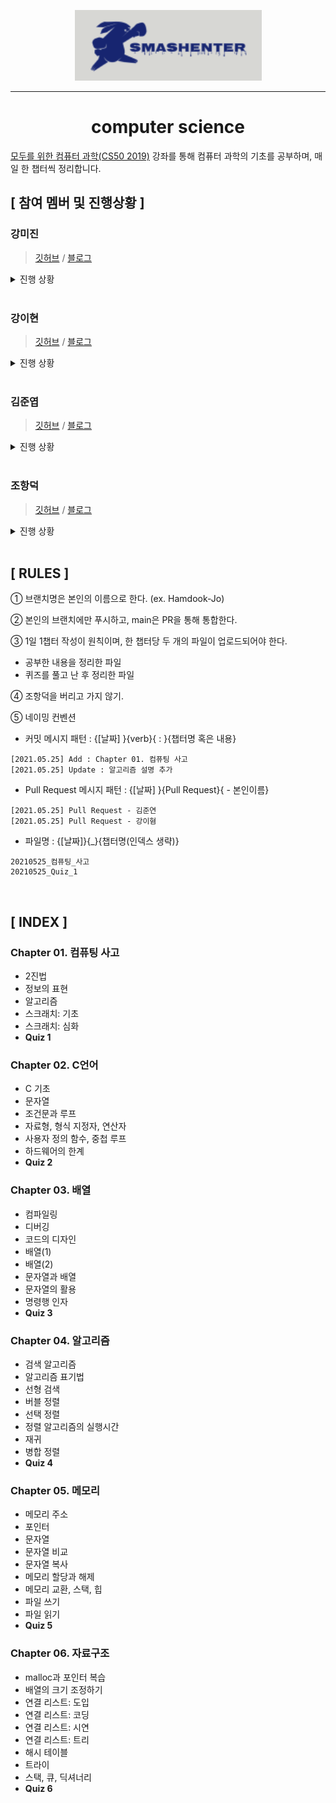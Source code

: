 <div align="center">

![](logo.png)

***

<h1><b>computer science</b></h1>

</div>

[모두를 위한 컴퓨터 과학(CS50 2019)](https://www.boostcourse.org/cs112) 강좌를 통해 컴퓨터 과학의 기초를 공부하며, 매일 한 챕터씩 정리합니다. 

## **[ 참여 멤버 및 진행상황 ]**

### **강미진**
> [깃허브](https://github.com/conagreen) / [블로그](https://cona.tistory.com/)

<details>

<summary>진행 상황</summary>

- [X] Chapter 01. 컴퓨팅 사고
- [X] **Quiz 1**
- [ ] Chapter 02. C언어
- [ ] **Quiz 2**
- [ ] Chapter 03. 배열
- [ ] **Quiz 3**
- [ ] Chapter 04. 알고리즘
- [ ] **Quiz 4**
- [ ] Chapter 05. 메모리
- [ ] **Quiz 5**
- [ ] Chapter 06. 자료구조
- [ ] **Quiz 6**

</details>

<br>

### **강이현**
> [깃허브](https://github.com/kellykang-tech) / [블로그](https://kelly-tech.tistory.com/)

<details>

<summary>진행 상황</summary>

- [X] Chapter 01. 컴퓨팅 사고
- [X] **Quiz 1**
- [ ] Chapter 02. C언어
- [ ] **Quiz 2**
- [ ] Chapter 03. 배열
- [ ] **Quiz 3**
- [ ] Chapter 04. 알고리즘
- [ ] **Quiz 4**
- [ ] Chapter 05. 메모리
- [ ] **Quiz 5**
- [ ] Chapter 06. 자료구조
- [ ] **Quiz 6**

</details>

<br>

### **김준엽**
> [깃허브](https://github.com/Jooonyub) / [블로그](https://jooonyub.github.io/)

<details>

<summary>진행 상황</summary>

- [ ] Chapter 01. 컴퓨팅 사고
- [ ] **Quiz 1**
- [ ] Chapter 02. C언어
- [ ] **Quiz 2**
- [ ] Chapter 03. 배열
- [ ] **Quiz 3**
- [ ] Chapter 04. 알고리즘
- [ ] **Quiz 4**
- [ ] Chapter 05. 메모리
- [ ] **Quiz 5**
- [ ] Chapter 06. 자료구조
- [ ] **Quiz 6**

</details>
  
<br>

### **조항덕**
> [깃허브](https://github.com/bigduk88) / [블로그](https://burningyak.tistory.com/)

<details>

<summary>진행 상황</summary>

- [X] Chapter 01. 컴퓨팅 사고
- [X] **Quiz 1**
- [ ] Chapter 02. C언어
- [ ] **Quiz 2**
- [ ] Chapter 03. 배열
- [ ] **Quiz 3**
- [ ] Chapter 04. 알고리즘
- [ ] **Quiz 4**
- [ ] Chapter 05. 메모리
- [ ] **Quiz 5**
- [ ] Chapter 06. 자료구조
- [ ] **Quiz 6**

</details>

<br>

## **[ RULES ]**
① 브랜치명은 본인의 이름으로 한다. (ex. Hamdook-Jo)

② 본인의 브랜치에만 푸시하고, main은 PR을 통해 통합한다.

③ 1일 1챕터 작성이 원칙이며, 한 챕터당 두 개의 파일이 업로드되어야 한다.
- 공부한 내용을 정리한 파일
- 퀴즈를 풀고 난 후 정리한 파일

④ 조항덕을 버리고 가지 않기.

⑤ 네이밍 컨벤션
- 커밋 메시지 패턴 : {[날짜] }{verb}{ : }{챕터명 혹은 내용}
```
[2021.05.25] Add : Chapter 01. 컴퓨팅 사고
[2021.05.25] Update : 알고리즘 설명 추가
```

- Pull Request 메시지 패턴 : {[날짜] }{Pull Request}{ - 본인이름}
```
[2021.05.25] Pull Request - 김준연
[2021.05.25] Pull Request - 강이혐
```

- 파일명 : {[날짜]}{_}{챕터명(인덱스 생략)}
```
20210525_컴퓨팅_사고
20210525_Quiz_1
```

<br>

## **[ INDEX ]**

### Chapter 01. 컴퓨팅 사고
- 2진법
- 정보의 표현
- 알고리즘
- 스크래치: 기초
- 스크래치: 심화
- **Quiz 1**

### Chapter 02. C언어
- C 기초
- 문자열
- 조건문과 루프
- 자료형, 형식 지정자, 연산자
- 사용자 정의 함수, 중첩 루프
- 하드웨어의 한계
- **Quiz 2**

### Chapter 03. 배열
- 컴파일링
- 디버깅
- 코드의 디자인
- 배열(1)
- 배열(2)
- 문자열과 배열
- 문자열의 활용
- 명령행 인자
- **Quiz 3**

### Chapter 04. 알고리즘
- 검색 알고리즘
- 알고리즘 표기법
- 선형 검색
- 버블 정렬
- 선택 정렬
- 정렬 알고리즘의 실행시간
- 재귀
- 병합 정렬
- **Quiz 4**

### Chapter 05. 메모리
- 메모리 주소
- 포인터
- 문자열
- 문자열 비교
- 문자열 복사
- 메모리 할당과 해제
- 메모리 교환, 스택, 힙
- 파일 쓰기
- 파일 읽기
- **Quiz 5**

### Chapter 06. 자료구조
- malloc과 포인터 복습
- 배열의 크기 조정하기
- 연결 리스트: 도입
- 연결 리스트: 코딩
- 연결 리스트: 시연
- 연결 리스트: 트리
- 해시 테이블
- 트라이
- 스택, 큐, 딕셔너리
- **Quiz 6**